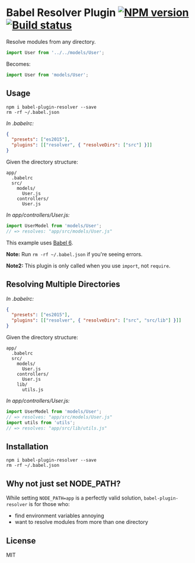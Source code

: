 # Babel Resolver Plugin [![NPM version][npm-image]][npm-url] [![Build status][travis-image]][travis-url]

Resolve modules from any directory.

```javascript
import User from '../../models/User';
```
Becomes:

```javascript
import User from 'models/User';
```

## Usage

```
npm i babel-plugin-resolver --save
rm -rf ~/.babel.json
```

*In .babelrc:*

```json
{
  "presets": ["es2015"],
  "plugins": [["resolver", { "resolveDirs": ["src"] }]]
}

```

Given the directory structure:

```
app/
  .babelrc
  src/
    models/
      User.js
    controllers/
      User.js
```

*In app/controllers/User.js:*

```javascript
import UserModel from 'models/User';
// => resolves: "app/src/models/User.js"
```

This example uses [Babel 6](http://babeljs.io/).

**Note:** Run `rm -rf ~/.babel.json` if you're seeing errors.

**Note2:** This plugin is only called when you use `import`, not `require`.


## Resolving Multiple Directories

*In .babelrc:*

```json
{
  "presets": ["es2015"],
  "plugins": [["resolver", { "resolveDirs": ["src", "src/lib"] }]]
}

```

Given the directory structure:

```
app/
  .babelrc
  src/
    models/
      User.js
    controllers/
      User.js
    lib/
      utils.js
```

*In app/controllers/User.js:*

```javascript
import UserModel from 'models/User';
// => resolves: "app/src/models/User.js"
import utils from 'utils';
// => resolves: "app/src/lib/utils.js"
```

## Installation

```
npm i babel-plugin-resolver --save
rm -rf ~/.babel.json
```

## Why not just set NODE_PATH?

While setting `NODE_PATH=app` is a perfectly valid solution, `babel-plugin-resolver` is for those who:
- find environment variables annoying
- want to resolve modules from more than one directory

## License

MIT

[npm-image]: https://badge.fury.io/js/babel-plugin-resolver.svg
[npm-url]: https://npmjs.org/package/babel-plugin-resolver
[travis-image]: https://travis-ci.org/jshanson7/babel-plugin-resolver.svg
[travis-url]: https://travis-ci.org/jshanson7/babel-plugin-resolver
[coveralls-image]: https://coveralls.io/repos/jshanson7/babel-plugin-resolver/badge.svg?branch=master&service=github
[coveralls-url]: https://coveralls.io/github/jshanson7/babel-plugin-resolver?branch=master

